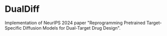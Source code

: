 # DualDiff

Implementation of NeurIPS 2024 paper "Reprogramming Pretrained Target-Specific Diffusion Models for Dual-Target Drug Design".
